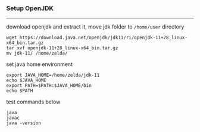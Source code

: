 ### Setup OpenJDK  
***
download openjdk and extract it, move jdk folder to `/home/user` directory   
```shell
wget https://download.java.net/openjdk/jdk11/ri/openjdk-11+28_linux-x64_bin.tar.gz
tar xvf openjdk-11+28_linux-x64_bin.tar.gz
mv jdk-11/ /home/zelda/

```
set java home environment
```shell
export JAVA_HOME=/home/zelda/jdk-11
echo $JAVA_HOME
export PATH=$PATH:$JAVA_HOME/bin
echo $PATH
```

test commands below
```shell
java
javac
java -version
```

